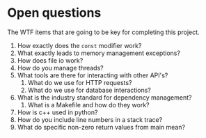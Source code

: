 # Open questions

The WTF items that are going to be key for completing this project.

1. How exactly does the `const` modifier work?
1. What exactly leads to memory management exceptions?
1. How does file io work?
1. How do you manage threads?
1. What tools are there for interacting with other API's?
    1. What do we use for HTTP requests?
    1. What do we use for database interactions?
1. What is the industry standard for dependency management?
    1. What is a Makefile and how do they work?
1. How is c++ used in python?
1. How do you include line numbers in a stack trace?
1. What do specific non-zero return values from main mean?
